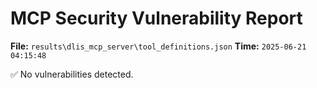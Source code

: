 # MCP Security Vulnerability Report
**File:** `results\dlis_mcp_server\tool_definitions.json`
**Time:** `2025-06-21 04:15:48`

✅ No vulnerabilities detected.